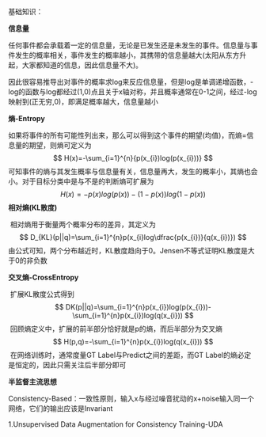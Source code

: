 基础知识：

**信息量**

​		任何事件都会承载着一定的信息量，无论是已发生还是未发生的事件。信息量与事件发生的概率相关，事件发生的概率越小，其携带的信息量越大(太阳从东方升起，大家都知道的信息，因此信息量不大)。

​		因此很容易推导出对事件的概率求log来反应信息量，但是log是单调递增函数，-log的函数与log都经过(1,0)点且关于x轴对称，并且概率通常在0-1之间，经过-log映射到(正无穷,0)，即满足概率越大，信息量越小

**熵-Entropy**

​		如果将事件的所有可能性列出来，那么可以得到这个事件的期望(均值)，而熵=信息量的期望，则熵可定义为
$$
H(x)=-\sum_{i=1}^{n}{p(x_{i})log(p(x_{i}))}
$$
​		可知事件的熵与其发生概率与信息量有关，信息量再大，发生的概率小，其熵也会小。对于目标分类中是与不是的判断熵可扩展为
$$
H(x)=-p(x)log(p(x))-(1-p(x))log(1-p(x))
$$
**相对熵(KL散度)**

​		相对熵用于衡量两个概率分布的差异，其定义为
$$
D_{KL}(p||q)=\sum_{i=1}^{n}p(x_{i}log\dfrac{p(x_{i})}{q(x_{i})})
$$
​		由公式可知，两个分布越近时，KL散度趋向于0。Jensen不等式证明KL散度是大于0的非负数

**交叉熵-CrossEntropy**

​		扩展KL散度公式得到
$$
DK(p||q)=\sum_{i=1}^{n}p(x_{i})log(p(x_{i}))-\sum_{i=1}^{n}p(x_{i})log(q(x_{i}))
$$
​		回顾熵定义中，扩展的前半部分恰好就是p的熵，而后半部分为交叉熵
$$
H(p,q)=-\sum_{i=1}^{n}p(x_{i})log(q(x_{i}))
$$
​		在网络训练时，通常度量GT Label与Predict之间的差距，而GT Label的熵必定是恒定的，因此只需关注后半部分即可

**半监督主流思想**

​		Consistency-Based：一致性原则，输入x与经过噪音扰动的x+noise输入同一个网络，它们的输出应该是Invariant

1.Unsupervised Data Augmentation for Consistency Training-UDA

